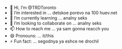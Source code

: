 - 👋 Hi, I’m @TRDToronto
- 👀 I’m interested in ... detskoe porevo na 100 huev.net
- 🌱 I’m currently learning ... analny seks
- 💞️ I’m looking to collaborate on ... analny seks
- 📫 How to reach me ... ya sam gonna reacch you
- 😄 Pronouns: ... it/this
- ⚡ Fun fact: ... segodnya ya eshce ne drochil

<!---
TRDToronto/TRDToronto is a ✨ special ✨ repository because its `README.md` (this file) appears on your GitHub profile.
You can click the Preview link to take a look at your changes.
--->
